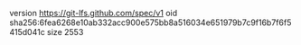 version https://git-lfs.github.com/spec/v1
oid sha256:6fea6268e10ab332acc900e575bb8a516034e651979b7c9f16b7f6f5415d041c
size 2553
